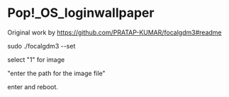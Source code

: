 # Pop!_OS_loginwallpaper

Original work by https://github.com/PRATAP-KUMAR/focalgdm3#readme

sudo ./focalgdm3 --set

select "1" for image

"enter the path for the image file"

enter and reboot.

